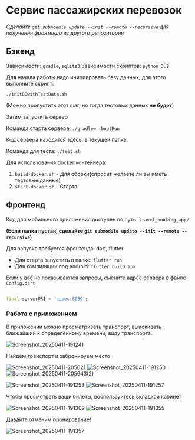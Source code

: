 # Сервис пассажирских перевозок

_Сделайте `git submodule update --init --remote --recursive` для получения фронтенда из другого репозитория_

## Бэкенд

Зависимости:
`gradle`, `sqlite3`
Зависимости скриптов:
`python 3.9`

Для начала работы надо инициировать базу данных, для этого выполните скрипт:

`./initDBwithTestData.sh`

(Можно пропустить этот шаг, но тогда тестовых данных **не будет**)

Затем запустить сервер

Команда старта сервера: `./gradlew :bootRun`

Код сервера находится здесь, в текущей папке.

Команда для теста:
`./test.sh`

Для использования docker контейнера:

1. `build-docker.sh` - Для сборки(спросит желаете ли вы иметь тестовые данные)
2. `start-docker.sh` - Старта

## Фронтенд

Код для мобильного приложения доступен по пути:
`travel_booking_app/`

**(Если папка пустая, сделайте `git submodule update --init --remote --recursive`)**

Для запуска требуется фронтенда:
dart, flutter

- Для старта запустить в папке: `flutter run`
- Для компиляции под android: `flutter build apk`

Если у вас не показываются запросы, смените адрес сервера в файле `Config.dart`

```dart

final serverURI = 'адрес:8080';

```

### Работа с приложением

В приложении можно просматривать транспорт, выискивать ближайший к определённому времени, виду транспорта.

![Screenshot_20250411-191241](https://github.com/user-attachments/assets/33432e14-dd74-4e78-ae40-aaa05491d031)

Найдём транспорт и забронируем место

![Screenshot_20250411-205021](https://github.com/user-attachments/assets/791c1a6b-ee1d-4ffd-9f74-127ca1b3dd81)
![Screenshot_20250411-191250](https://github.com/user-attachments/assets/88289733-0d4f-43cd-aa62-1ac7d5563487)
![Screenshot_20250411-205643(2)](https://github.com/user-attachments/assets/1166e33b-969a-4d54-9db8-990e925376f3)

![Screenshot_20250411-191253](https://github.com/user-attachments/assets/f2050dbd-ac69-4ea0-ba1c-508e7a7e1976)
![Screenshot_20250411-191257](https://github.com/user-attachments/assets/8e29e6ae-80e2-4c64-ab15-adc4015f9ffc)

Чтобы просмотреть ваши билеты, воспользуйтесь вкладкой кабинет

![Screenshot_20250411-191302](https://github.com/user-attachments/assets/9d5b37d4-52b9-4f76-b23c-9e3c855cc289)
![Screenshot_20250411-191355](https://github.com/user-attachments/assets/8bec3eea-1b90-4441-89a8-87be0c19b1e4)

Давайте отменим бронирование!

![Screenshot_20250411-191357](https://github.com/user-attachments/assets/2558052d-efd0-40e4-acae-e61150767d89)
